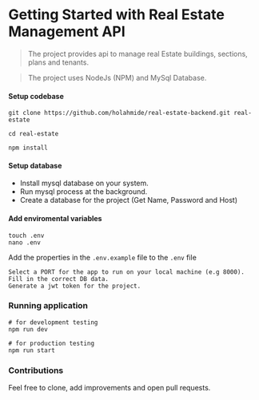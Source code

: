 # Getting Started with Real Estate Management API
> The project provides api to manage real Estate buildings, sections, plans and tenants.

> The project uses NodeJs (NPM) and MySql Database.
#### Setup codebase

```
git clone https://github.com/holahmide/real-estate-backend.git real-estate

cd real-estate

npm install

```

#### Setup database

- Install mysql database on your system.
- Run mysql process at the background.
- Create a database for the project (Get Name, Password and Host)

#### Add enviromental variables

```
touch .env
nano .env
```

Add the properties in the `.env.example` file to the `.env` file

```
Select a PORT for the app to run on your local machine (e.g 8000).
Fill in the correct DB data.
Generate a jwt token for the project.
```

### Running application

```
# for development testing
npm run dev

# for production testing
npm run start

```
### Contributions

Feel free to clone, add improvements and open pull requests.
